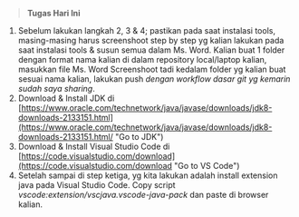 > **Tugas Hari Ini**

1. Sebelum lakukan langkah 2, 3 & 4; pastikan pada saat instalasi tools, masing-masing harus screenshoot step by step yg kalian lakukan pada saat instalasi tools & susun semua dalam Ms. Word. Kalian buat 1 folder dengan format nama kalian di dalam repository local/laptop kalian, masukkan file Ms. Word Screenshoot tadi kedalam folder yg kalian buat sesuai nama kalian, lakukan push *dengan workflow dasar git yg kemarin sudah saya sharing*. 
2. Download & Install JDK di [https://www.oracle.com/technetwork/java/javase/downloads/jdk8-downloads-2133151.html](https://www.oracle.com/technetwork/java/javase/downloads/jdk8-downloads-2133151.html/ "Go to JDK") 
3. Download & Install Visual Studio Code di [https://code.visualstudio.com/download](https://code.visualstudio.com/download "Go to VS Code") 
4. Setelah sampai di step ketiga, yg kita lakukan adalah install extension java pada Visual Studio Code. Copy script *vscode:extension/vscjava.vscode-java-pack* dan paste di browser kalian. 
